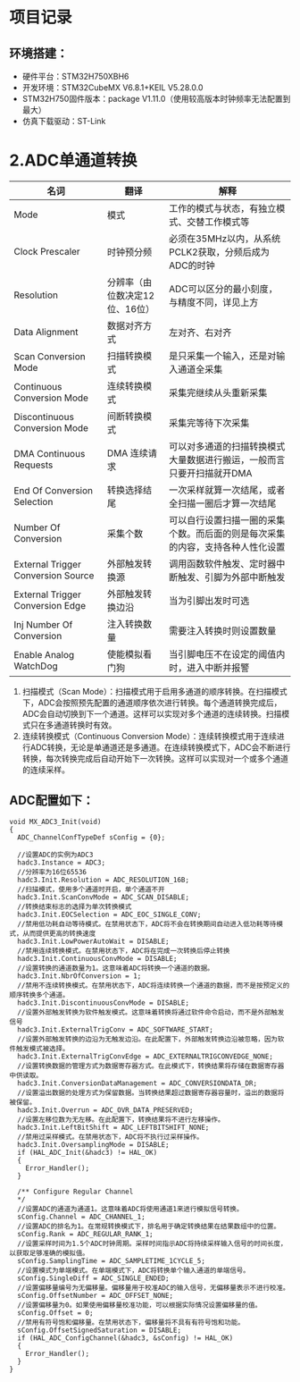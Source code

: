 # 项目记录

## 环境搭建：

- 硬件平台：STM32H750XBH6
- 开发环境：STM32CubeMX V6.8.1+KEIL V5.28.0.0
- STM32H750固件版本：package V1.11.0（使用较高版本时钟频率无法配置到最大）
- 仿真下载驱动：ST-Link



# 2.ADC单通道转换



| 名词                               | 翻译                           | 解释                                                         |
| ---------------------------------- | ------------------------------ | ------------------------------------------------------------ |
| Mode                               | 模式                           | 工作的模式与状态，有独立模式、交替工作模式等                 |
| Clock Prescaler                    | 时钟预分频                     | 必须在35MHz以内，从系统PCLK2获取，分频后成为ADC的时钟        |
| Resolution                         | 分辨率（由位数决定12位、16位） | ADC可以区分的最小刻度，与精度不同，详见上方                  |
| Data Alignment                     | 数据对齐方式                   | 左对齐、右对齐                                               |
| Scan Conversion Mode               | 扫描转换模式                   | 是只采集一个输入，还是对输入通道全采集                       |
| Continuous Conversion Mode         | 连续转换模式                   | 采集完继续从头重新采集                                       |
| Discontinuous Conversion Mode      | 间断转换模式                   | 采集完等待下次采集                                           |
| DMA Continuous Requests            | DMA 连续请求                   | 可以对多通道的扫描转换模式大量数据进行搬运，一般而言只要开扫描就开DMA |
| End Of Conversion Selection        | 转换选择结尾                   | 一次采样就算一次结尾，或者全扫描一圈后才算一次结尾           |
| Number Of Conversion               | 采集个数                       | 可以自行设置扫描一圈的采集个数。而后面的则是每次采集的内容，支持各种人性化设置 |
| External Trigger Conversion Source | 外部触发转换源                 | 调用函数软件触发、定时器中断触发、引脚为外部中断触发         |
| External Trigger Conversion Edge   | 外部触发转换边沿               | 当为引脚出发时可选                                           |
| Inj Number Of Conversion           | 注入转换数量                   | 需要注入转换时则设置数量                                     |
| Enable Analog WatchDog             | 使能模拟看门狗                 | 当引脚电压不在设定的阈值内时，进入中断并报警                 |

1. 扫描模式（Scan Mode）：扫描模式用于启用多通道的顺序转换。在扫描模式下，ADC会按照预先配置的通道顺序依次进行转换。每个通道转换完成后，ADC会自动切换到下一个通道。这样可以实现对多个通道的连续转换。扫描模式只在多通道转换时有效。
2. 连续转换模式（Continuous Conversion Mode）：连续转换模式用于连续进行ADC转换，无论是单通道还是多通道。在连续转换模式下，ADC会不断进行转换，每次转换完成后自动开始下一次转换。这样可以实现对一个或多个通道的连续采样。





## ADC配置如下：

```
void MX_ADC3_Init(void)
{
  ADC_ChannelConfTypeDef sConfig = {0};
  
  //设置ADC的实例为ADC3
  hadc3.Instance = ADC3;
  //分辨率为16位65536
  hadc3.Init.Resolution = ADC_RESOLUTION_16B;
  //扫描模式，使用多个通道时开启，单个通道不开
  hadc3.Init.ScanConvMode = ADC_SCAN_DISABLE;
  //转换结束标志的选择为单次转换模式
  hadc3.Init.EOCSelection = ADC_EOC_SINGLE_CONV;
  //禁用低功耗自动等待模式。在禁用状态下，ADC将不会在转换期间自动进入低功耗等待模式，从而提供更高的转换速度
  hadc3.Init.LowPowerAutoWait = DISABLE;
  //禁用连续转换模式。在禁用状态下，ADC将在完成一次转换后停止转换
  hadc3.Init.ContinuousConvMode = DISABLE;
  //设置转换的通道数量为1。这意味着ADC将转换一个通道的数据。
  hadc3.Init.NbrOfConversion = 1;
  //禁用不连续转换模式。在禁用状态下，ADC将连续转换一个通道的数据，而不是按预定义的顺序转换多个通道。
  hadc3.Init.DiscontinuousConvMode = DISABLE;
  //设置外部触发转换为软件触发模式。这意味着转换将通过软件命令启动，而不是外部触发信号
  hadc3.Init.ExternalTrigConv = ADC_SOFTWARE_START;
  //设置外部触发转换的边沿为无触发边沿。在此配置下，外部触发转换边沿被忽略，因为软件触发模式被选择。
  hadc3.Init.ExternalTrigConvEdge = ADC_EXTERNALTRIGCONVEDGE_NONE;
  //设置转换数据的管理方式为数据寄存器方式。在此模式下，转换结果将存储在数据寄存器中供读取。
  hadc3.Init.ConversionDataManagement = ADC_CONVERSIONDATA_DR;
  //设置溢出数据的处理方式为保留数据。当转换结果超过数据寄存器容量时，溢出的数据将被保留。
  hadc3.Init.Overrun = ADC_OVR_DATA_PRESERVED;
  //设置左移位数为无左移。在此配置下，转换结果将不进行左移操作。
  hadc3.Init.LeftBitShift = ADC_LEFTBITSHIFT_NONE;
  //禁用过采样模式。在禁用状态下，ADC将不执行过采样操作。
  hadc3.Init.OversamplingMode = DISABLE;
  if (HAL_ADC_Init(&hadc3) != HAL_OK)
  {
    Error_Handler();
  }

  /** Configure Regular Channel
  */
  //设置ADC的通道为通道1。这意味着ADC将使用通道1来进行模拟信号转换。
  sConfig.Channel = ADC_CHANNEL_1;
  //设置ADC的排名为1。在常规转换模式下，排名用于确定转换结果在结果数组中的位置。
  sConfig.Rank = ADC_REGULAR_RANK_1;
  //设置采样时间为1.5个ADC时钟周期。采样时间指示ADC将持续采样输入信号的时间长度，以获取足够准确的模拟值。
  sConfig.SamplingTime = ADC_SAMPLETIME_1CYCLE_5;
  //设置模式为单端模式。在单端模式下，ADC将转换单个输入通道的单端信号。
  sConfig.SingleDiff = ADC_SINGLE_ENDED;
  //设置偏移量编号为无偏移量。偏移量用于校准ADC的输入信号，无偏移量表示不进行校准。
  sConfig.OffsetNumber = ADC_OFFSET_NONE;
  //设置偏移量为0。如果使用偏移量校准功能，可以根据实际情况设置偏移量的值。
  sConfig.Offset = 0;
  //禁用有符号饱和偏移量。在禁用状态下，偏移量将不具有有符号饱和功能。
  sConfig.OffsetSignedSaturation = DISABLE;
  if (HAL_ADC_ConfigChannel(&hadc3, &sConfig) != HAL_OK)
  {
    Error_Handler();
  }
}
```

